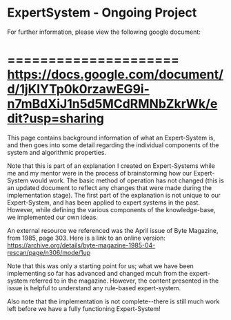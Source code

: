 # ExpertSystem - Ongoing Project

For further information, please view the following google document: 

=====================
https://docs.google.com/document/d/1jKIYTp0k0rzawEG9i-n7mBdXiJ1n5d5MCdRMNbZkrWk/edit?usp=sharing
=====================

This page contains background information of what an Expert-System is, and then goes into some detail regarding the individual components of the system and algorithmic properties.

Note that this is part of an explanation I created on Expert-Systems while me and my mentor were in the process of brainstorming how our Expert-System would work. The basic method of operation has not changed (this is an updated document to reflect any changes that were made during the implementation stage). The first part of the explanation is not unique to our Expert-System, and has been applied to expert systems in the past. However, while defining the various components of the knowledge-base, we implemented our own ideas.

An external resource we referenced was the April issue of Byte Magazine, from 1985, page 303. Here is a link to an online version: https://archive.org/details/byte-magazine-1985-04-rescan/page/n306/mode/1up

Note that this was only a starting point for us; what we have been implementing so far has advanced and changed mcuh from the expert-system referred to in the magazine. However, the content presented in the issue is helpful to understand any rule-based expert-system. 

Also note that the implementation is not complete--there is still much work left before we have a fully functioning Expert-System!
